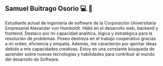 ## Samuel Buitrago Osorio 💻 🌌

Estudiante actual de ingeniería de software de la
Corporación Universitaria Empresarial Alexander von
Humboldt. Hábil en el desarrollo web, backend y frontend.
Destaco por mi capacidad analítica, lógica y estratégica
para la resolución de problemas. Poseo destreza en el
trabajo cooperativo gracias a mi orden, eficiencia y
empatía. Además, me caracterizo por aportar ideas debido
a mis capacidades creativas. Estoy en una constante
búsqueda de aprender sobre nuevas tecnologías y
habilidades para contribuir al mundo del desarrollo de
Software.
